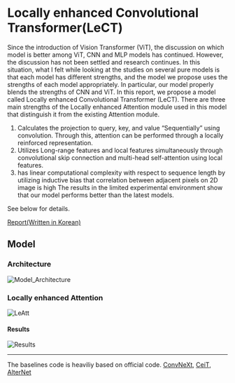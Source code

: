 # Locally enhanced Convolutional Transformer(LeCT)

Since the introduction of Vision Transformer (ViT), the discussion on which model is better among ViT, CNN and MLP models has continued. However, the discussion has not been settled and research continues.
In this situation, what I felt while looking at the studies on several pure models is that each model has different strengths, and the model we propose uses the strengths of each model appropriately.
In particular, our model properly blends the strengths of CNN and ViT. In this report, we propose a model called Locally enhanced Convolutional Transformer (LeCT). There are three main strengths of the Locally enhanced Attention module used in this model that distinguish it from the existing Attention module.
1) Calculates the projection to query, key, and value “Sequentially” using convolution. Through this, attention can be performed through a locally reinforced representation.
2) Utilizes Long-range features and local features simultaneously through convolutional skip connection and multi-head self-attention using local features.
3) has linear computational complexity with respect to sequence length by utilizing inductive bias that correlation between adjacent pixels on 2D image is high
The results in the limited experimental environment show that our model performs better than the latest models.

See below for details.

[Report(Written in Korean)](https://github.com/ysj9909/Vision_Backbone_projects/blob/main/LeCT_report.pdf)

## Model

### Architecture
![Model_Architecture](https://user-images.githubusercontent.com/93501772/172985941-8b1d5e88-49e9-4022-bf89-62ff8f4c5145.png)

### Locally enhanced Attention
![LeAtt](https://user-images.githubusercontent.com/93501772/172986110-3221a967-64a3-4c29-bc41-ce14a044bd50.png)


#### Results
![Results](https://user-images.githubusercontent.com/93501772/172986299-e51d6887-6035-46d5-ae73-d7338bf978ad.png)


----
The baselines code is heaviliy based on official code.
[ConvNeXt](https://github.com/facebookresearch/ConvNeXt/blob/main/models/convnext.py), 
[CeiT](https://github.com/coeusguo/ceit/blob/main/ceit_model.py), 
[AlterNet](https://github.com/xxxnell/how-do-vits-work/blob/transformer/models/alternet.py)
